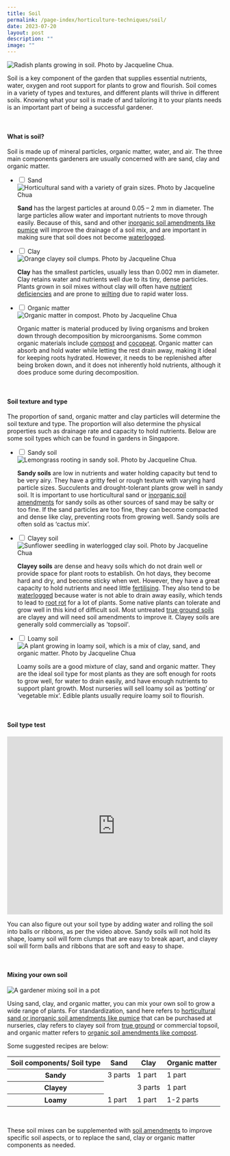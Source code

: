 ```yaml
---
title: Soil
permalink: /page-index/horticulture-techniques/soil/
date: 2023-07-20
layout: post
description: ""
image: ""
---
```

<section>
	<img title="Radish plants growing in soil. Photo by Jacqueline Chua." src="/images/Plants/Radish_JacChua%20(4).jpg">
	<p>Soil is a key component of the garden that supplies essential nutrients, water, oxygen and root support for plants to grow and flourish. Soil comes in a variety of types and textures, and different plants will thrive in different soils. Knowing what your soil is made of and tailoring it to your plants needs is an important part of being a successful gardener. </p>
	<br>
</section>

<section>
	<h4>What is soil?</h4>
	<p>Soil is made up of mineral particles, organic matter, water, and air. The three main components gardeners are usually concerned with are sand, clay and organic matter.
</p>
	<ul class="jekyllcodex_accordion">
	<li><input type="checkbox" id="accordion1">
		<label for="accordion1">Sand</label><div>
	<img title="Horticultural sand with a variety of grain sizes. Photo by Jacqueline Chua" src="/images/Horti%20techniques/Soil_Sandy_Jacchua.jpg">
		<p><b>Sand</b> has the largest particles at around 0.05 – 2 mm in diameter. The large particles allow water and important nutrients to move through easily. Because of this, sand and other <a href="/page-index/horticulture-techniques/soil-amendments/">inorganic soil amendments like pumice</a> will improve the drainage of a soil mix, and are important in making sure that soil does not become <a href="/page-index/plant-problems/waterlogging/">waterlogged</a>.</p>
		</div></li>
	<li><input type="checkbox" id="accordion2">
		<label for="accordion2">Clay</label><div>
	<img title="Orange clayey soil clumps. Photo by Jacqueline Chua" src="/images/Horti%20techniques/clayeysoil2_jacquelinechua.jpg">
		<p><b>Clay</b> has the smallest particles, usually less than 0.002 mm in diameter. Clay retains water and nutrients well due to its tiny, dense particles. Plants grown in soil mixes without clay will often have <a href="/page-index/plant-problems/nutrient-deficiencies/">nutrient deficiencies</a> and are prone to <a href="/page-index/plant-problems/wilting/">wilting</a> due to rapid water loss.</p>
		</div></li>
	<li><input type="checkbox" id="accordion3">
		<label for="accordion3">Organic matter</label><div>
	<img title="Organic matter in compost. Photo by Jacqueline Chua" src="/images/Horti%20techniques/Compost_Jacchua.jpg">
	<p>Organic matter is material produced by living organisms and broken down through decomposition by microorganisms. Some common organic materials include <a href="/page-index/horticulture-techniques/soil-amendments/">compost</a> and <a href="/page-index/horticulture-techniques/soil-amendments/">cocopeat</a>. Organic matter can absorb and hold water while letting the rest drain away, making it ideal for keeping roots hydrated. However, it needs to be replenished after being broken down, and it does not inherently hold nutrients, although it does produce some during decomposition.</p>
		</div></li>
	<br>
</ul></section>

<section>
	<h4>Soil texture and type</h4>
	<p>The proportion of sand, organic matter and clay particles will determine the soil texture and type. The proportion will also determine the physical properties such as drainage rate and capacity to hold nutrients. Below are some soil types which can be found in gardens in Singapore.</p>
	<ul class="jekyllcodex_accordion">
	<li><input type="checkbox" id="accordion4">
		<label for="accordion4">Sandy soil</label><div>
	<img title="Lemongrass rooting in sandy soil. Photo by Jacqueline Chua." src="/images/Horti%20techniques/SoilRooting_Jacchua.jpg">
	<p><b>Sandy soils</b> are low in nutrients and water holding capacity but tend to be very airy. They have a gritty feel or rough texture with varying hard particle sizes. Succulents and drought-tolerant plants grow well in sandy soil. It is important to use horticultural sand or <a href="/page-index/horticulture-techniques/soil-amendments/">inorganic soil amendments</a> for sandy soils as other sources of sand may be salty or too fine. If the sand particles are too fine, they can become compacted and dense like clay, preventing roots from growing well. Sandy soils are often sold as ‘cactus mix’.</p>
		</div></li>
	<li><input type="checkbox" id="accordion5">
		<label for="accordion5">Clayey soil</label><div>
	<img title="Sunflower seedling in waterlogged clay soil. Photo by Jacqueline Chua" src="/images/Plant%20problems/waterlogging_jacchua.jpg">
		<p><b>Clayey soils</b> are dense and heavy soils which do not drain well or provide space for plant roots to establish. On hot days, they become hard and dry, and become sticky when wet. However, they have a great capacity to hold nutrients and need little <a href="/page-index/horticulture-techniques/fertilising/">fertilising</a>. They also tend to be <a href="/page-index/plant-problems/waterlogging/">waterlogged</a> because water is not able to drain away easily, which tends to lead to <a href="/page-index/plant-problems/root-rot/">root rot</a> for a lot of plants. Some native plants can tolerate and grow well in this kind of difficult soil. Most untreated <a href="/page-index/horticulture-techniques/true-ground/">true ground soils</a> are clayey and will need soil amendments to improve it. Clayey soils are generally sold commercially as 'topsoil'.</p>
		</div></li>
	<li><input type="checkbox" id="accordion6">
		<label for="accordion6">Loamy soil</label><div>
	<img title="A plant growing in loamy soil, which is a mix of clay, sand, and organic matter. Photo by Jacqueline Chua" src="/images/Horti%20techniques/Soil_Jacchua%20(3).jpg">
	<p>Loamy soils are a good mixture of clay, sand and organic matter. They are the ideal soil type for most plants as they are soft enough for roots to grow well, for water to drain easily, and have enough nutrients to support plant growth. Most nurseries will sell loamy soil as ‘potting’ or ‘vegetable mix’. Edible plants usually require loamy soil to flourish.</p>
		</div></li>
	</ul>
	<br>
</section>
<section>
	<h4>Soil type test</h4>
	<iframe width="100%" height="415" src="https://www.youtube.com/embed/YvcBYqCuzwc" title="YouTube video player" frameborder="0" allow="accelerometer; autoplay; clipboard-write; encrypted-media; gyroscope; picture-in-picture; web-share" allowfullscreen=""></iframe><br>
	<p>You can also figure out your soil type by adding water and rolling the soil into balls or ribbons, as per the video above. Sandy soils will not hold its shape, loamy soil will form clumps that are easy to break apart, and clayey soil will form balls and ribbons that are soft and easy to shape. </p>
	<br>
</section>

<section>
	<h4>Mixing your own soil</h4>
	<img title="A gardener mixing soil in a pot" src="/images/Horti%20techniques/Soil_Mixing_JacChua.jpg">
	<p>Using sand, clay, and organic matter, you can mix your own soil to grow a wide range of plants. For standardization, sand here refers to <a href="/page-index/horticulture-techniques/soil-amendments/">horticultural sand or inorganic soil amendments like pumice</a> that can be purchased at nurseries, clay refers to clayey soil from <a href="/page-index/horticulture-techniques/true-ground/">true ground</a> or commercial topsoil, and organic matter refers to <a href="/page-index/horticulture-techniques/soil-amendments/">organic soil amendments like compost</a>.</p>
<p>Some suggested recipes are below:</p>
	<table>
		<thead>
			<tr>
				<th>Soil components/ Soil type</th>
				<th>Sand</th>
				<th>Clay</th>
        <th>Organic matter</th>
			</tr>
		</thead>
		<tbody>
			<tr>
				<th>Sandy</th>
				 <td>3 parts</td>
				 <td>1 part</td>
				 <td>1 part</td>
			</tr>
			<tr>
				<th>Clayey</th>
				<td></td>
				<td>3 parts</td>
				<td>1 part</td>
			</tr>
			<tr>
				<th>Loamy</th>
				<td>1 part</td>
				<td>1 part</td>
				<td>1-2 parts</td>
			</tr>
		</tbody>
	</table>
	<br>
	<p>These soil mixes can be supplemented with <a href="/page-index/horticulture-techniques/soil-amendments/">soil amendments</a> to improve specific soil aspects, or to replace the sand, clay or organic matter components as needed.</p>
	<br>
</section>
